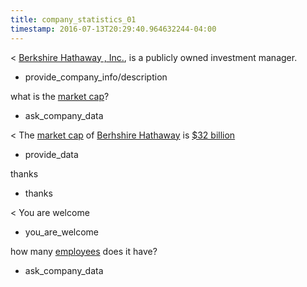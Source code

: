 ```yaml
---
title: company_statistics_01
timestamp: 2016-07-13T20:29:40.964632244-04:00
---
```


< [Berkshire Hathaway , Inc.](company_name), is a publicly owned investment manager.
* provide_company_info/description

what is the [market cap](datapoint)?
* ask_company_data

< The [market cap](datapoint) of [Berhshire Hathaway](company_name) is [$32 billion](approximate_amount)
* provide_data

thanks
* thanks

< You are welcome
* you_are_welcome

how many [employees](datapoint) does it have?
* ask_company_data
